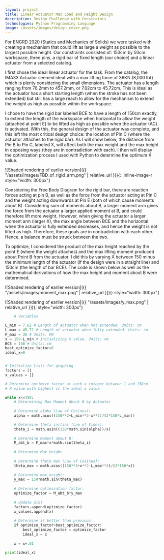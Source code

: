 ```yaml
---
layout: project
title: Linear Actuator Max Load and Height Design
description: Design Challenge with Constraints
technologies: Python Programming Language
image: /assets/images/design_cover.png
---
```


For ENGRD 2020 (Statics and Mechanics of Solids) we were tasked with creating a mechanism that could lift as large a weight as possible to the largest possible height. Our constraints consisted of: 150cm by 50cm workspace, three pins, a rigid bar of fixed length (our choice) and a linear actuator from a selected catalog. 

I first chose the ideal linear actuator for the task. From the catalog, the IMA33 Actuator seemed ideal with a max lifting force of 36KN (8,000 lbf) which is plenty considering the small dimensions. The actuator has a length ranging from 76.2mm to 457.2mm, or 7.62cm to 45.72cm. This is ideal as the actuator has a short starting length (when the stroke has not been extended) but still has a large reach to allow for the mechanism to extend the weight as high as possible within the workspace.

I chose to have the rigid bar labeled BCE to have a length of 150cm exactly, to extend the length of the workspace when horizontal to allow the weight (attached at point E) to be lifted as high as possible when the actuator (AC) is activated. With this, the general design of the actuator was complete, and this left the most critical design choice: the location of Pin C (where the actuator attaches to the rigid bar). As I will show below, the distance from Pin B to Pin C, labeled X, will affect both the max weight and the max height in opposing ways (they are in contradiction with each). I then will display the optimization process I used with Python to determine the optimum X value. 

![Shaded rendering of earlier version]({{ "/assets/images/FBD_of_rigid_arm.png" | relative_url }}){: .inline-image-r style="width: 300px"}

Considering the Free Body Diagram for the rigid bar, there are reaction forces acting at pin B, as well as the force from the actuator acting at Pin C and the weight acting downwards at Pin E (both of which cause moments about B). Considering sum of moments about B, a larger moment arm gives the force from the actuator a larger applied moment at B, and could therefore lift more weight. However, when giving the actuator a larger moment arm (larger X), the max angle between BCE and the horizontal when the actuator is fully extended decreases, and hence the weight is not lifted as high. Therefore, these goals are in contradiction with each other. Hence, a balance must be struck between the two. 

To optimize, I considered the product of the max height reached by the point E (where the weight attaches) and the max lifting moment produced about Point B from the actuator. I did this by varying X between 150 minus the minimum length of the actuator (if the design were in a straight line) and 150cm (the length of bar BCE). The code is shown below as well as the mathematical derivations of how the max height and moment about B were determined.

![Shaded rendering of earlier version]({{ "/assets/images/moment_max.png" | relative_url }}){: style="width: 300px"}

![Shaded rendering of earlier version]({{ "/assets/images/y_max.png" | relative_url }}){: style="width: 300px"}


```python
    # Variables

L_min = 7.62 # Length of actuator when not extended. Units: cm
L_max = 45.72 # Length of actuator when fully extended. Units: cm
F_max = 36 # Units: KN
x = 150-L_min # Initializing X value. Units: cm
BCE = 150 # Units: cm
best_optimize_factor=0
ideal_x=0


# Initialize lists for graphing
factors = []
x_values = []

# Determine optimize factor at each x integer between 1 and 150cm
# X value with highest is the ideal x value

while x<=150: 
    # Determining Max Moment About B by Actuator
    
    # Determine alpha (Law of Cosines):
    alpha = math.acos((150**2+L_min**2-x**2)/(2*150*L_min))

    # Determine theta initial (Law of Sines):
    theta_i = math.asin((150*math.sin(alpha))/x)
   
    # Determine moment about B:
    M_abt_b = F_max*x*math.sin(theta_i)
    
    # Determine Max Height
    
    # Determine theta max (Law of Cosines):
    theta_max = math.acos((150**2+x**2-L_max**2)/(2*150*x))
    
    # Determine max height:
    y_max = 150*math.sin(theta_max)
    
    # Determine optimization factor:
    optimize_factor = M_abt_b*y_max
    
    # Update plot
    factors.append(optimize_factor)
    x_values.append(x)
    
    # Determine if better than previous
    if optimize_factor>best_optimize_factor:
        best_optimize_factor = optimize_factor
        ideal_x = x
    
    x = x+.01
    
print(ideal_x)
```